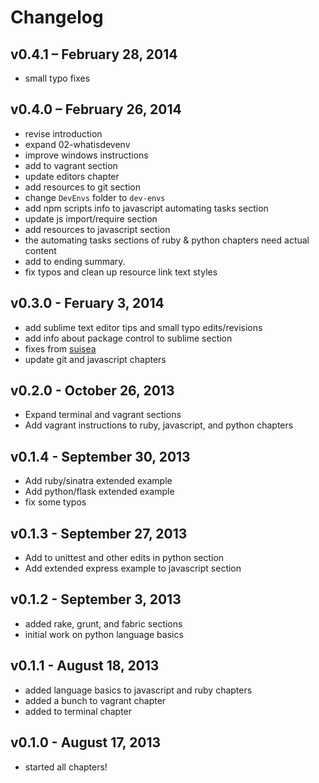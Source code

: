 # Changelog

## v0.4.1 – February 28, 2014
- small typo fixes

## v0.4.0 – February 26, 2014
- revise introduction
- expand 02-whatisdevenv
- improve windows instructions
- add to vagrant section
- update editors chapter
- add resources to git section
- change `DevEnvs` folder to `dev-envs`
- add npm scripts info to javascript automating tasks section
- update js import/require section
- add resources to javascript section
- the automating tasks sections of ruby & python chapters need actual content
- add to ending summary.
- fix typos and clean up resource link text styles

## v0.3.0 - Feruary 3, 2014
- add sublime text editor tips and small typo edits/revisions
- add info about package control to sublime section
- fixes from [suisea](https://github.com/suisea)
- update git and javascript chapters

## v0.2.0 - October 26, 2013
- Expand terminal and vagrant sections
- Add vagrant instructions to ruby, javascript, and python chapters

## v0.1.4 - September 30, 2013
- Add ruby/sinatra extended example
- Add python/flask extended example
- fix some typos

## v0.1.3 - September 27, 2013
- Add to unittest and other edits in python section
- Add extended express example to javascript section

## v0.1.2 - September 3, 2013
- added rake, grunt, and fabric sections
- initial work on python language basics

## v0.1.1 - August 18, 2013
- added language basics to javascript and ruby chapters
- added a bunch to vagrant chapter
- added to terminal chapter

## v0.1.0 - August 17, 2013
- started all chapters!
